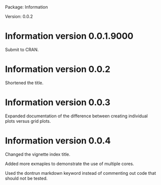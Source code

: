 <!-- README.md is generated from NEWS.Rmd. Please edit that file -->
Package: Information

Version: 0.0.2

Information version 0.0.1.9000
==============================

Submit to CRAN.

Information version 0.0.2
=========================

Shortened the title.

Information version 0.0.3
=========================

Expanded documentation of the difference between creating individual plots versus grid plots.

Information version 0.0.4
=========================

Changed the vignette index title.

Added more exmaples to demonstrate the use of multiple cores.

Used the dontrun markdown keyword instead of commenting out code that should not be tested.
